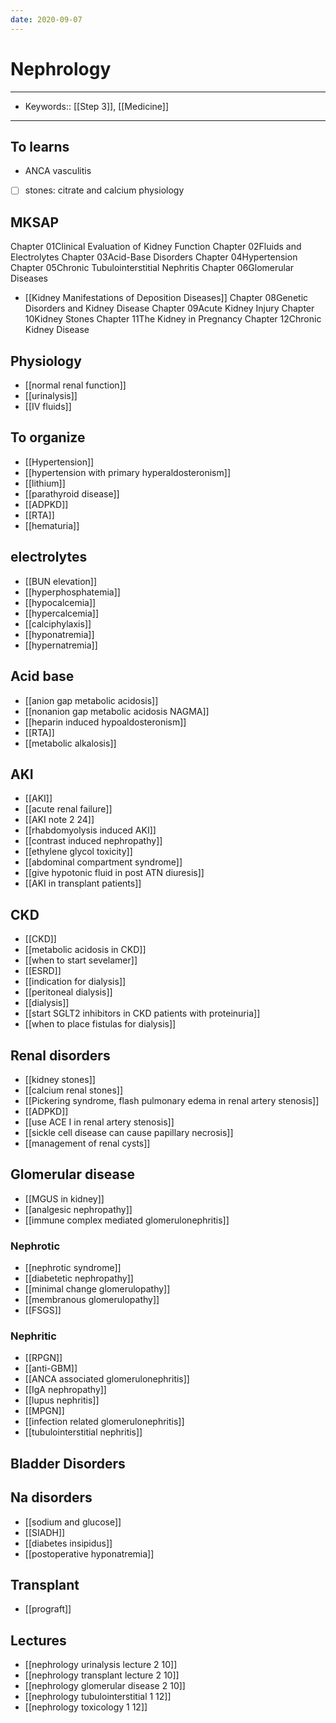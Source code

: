 ```yaml
---
date: 2020-09-07
---
```


# Nephrology
---

- Keywords:: [[Step 3]], [[Medicine]]
---

## To learns

- ANCA vasculitis
- [ ] stones: citrate and calcium physiology

## MKSAP

Chapter 01Clinical Evaluation of Kidney Function
Chapter 02Fluids and Electrolytes
Chapter 03Acid-Base Disorders
Chapter 04Hypertension
Chapter 05Chronic Tubulointerstitial Nephritis
Chapter 06Glomerular Diseases

- [[Kidney Manifestations of Deposition Diseases]]
  Chapter 08Genetic Disorders and Kidney Disease
  Chapter 09Acute Kidney Injury
  Chapter 10Kidney Stones
  Chapter 11The Kidney in Pregnancy
  Chapter 12Chronic Kidney Disease

## Physiology

- [[normal renal function]]
- [[urinalysis]]
- [[IV fluids]]

## To organize

- [[Hypertension]]
- [[hypertension with primary hyperaldosteronism]]
- [[lithium]]
- [[parathyroid disease]]
- [[ADPKD]]
- [[RTA]]
- [[hematuria]]

## electrolytes

- [[BUN elevation]]
- [[hyperphosphatemia]]
- [[hypocalcemia]]
- [[hypercalcemia]]
- [[calciphylaxis]]
- [[hyponatremia]]
- [[hypernatremia]]

## Acid base

- [[anion gap metabolic acidosis]]
- [[nonanion gap metabolic acidosis NAGMA]]
- [[heparin induced hypoaldosteronism]]
- [[RTA]]
- [[metabolic alkalosis]]

## AKI

- [[AKI]]
- [[acute renal failure]]
- [[AKI note 2 24]]
- [[rhabdomyolysis induced AKI]]
- [[contrast induced nephropathy]]
- [[ethylene glycol toxicity]]
- [[abdominal compartment syndrome]]
- [[give hypotonic fluid in post ATN diuresis]]
- [[AKI in transplant patients]]

## CKD

- [[CKD]]
- [[metabolic acidosis in CKD]]
- [[when to start sevelamer]]
- [[ESRD]]
- [[indication for dialysis]]
- [[peritoneal dialysis]]
- [[dialysis]]
- [[start SGLT2 inhibitors in CKD patients with proteinuria]]
- [[when to place fistulas for dialysis]]

## Renal disorders

- [[kidney stones]]
- [[calcium renal stones]]
- [[Pickering syndrome, flash pulmonary edema in renal artery stenosis]]
- [[ADPKD]]
- [[use ACE I in renal artery stenosis]]
- [[sickle cell disease can cause papillary necrosis]]
- [[management of renal cysts]]

## Glomerular disease

- [[MGUS in kidney]]
- [[analgesic nephropathy]]
- [[immune complex mediated glomerulonephritis]]

### Nephrotic

- [[nephrotic syndrome]]
- [[diabetetic nephropathy]]
- [[minimal change glomerulopathy]]
- [[membranous glomerulopathy]]
- [[FSGS]]

### Nephritic

- [[RPGN]]
- [[anti-GBM]]
- [[ANCA associated glomerulonephritis]]
- [[IgA nephropathy]]
- [[lupus nephritis]]
- [[MPGN]]
- [[infection related glomerulonephritis]]
- [[tubulointerstitial nephritis]]

## Bladder Disorders

## Na disorders

- [[sodium and glucose]]
- [[SIADH]]
- [[diabetes insipidus]]
- [[postoperative hyponatremia]]

## Transplant

- [[prograft]]

## Lectures

- [[nephrology urinalysis lecture 2 10]]
- [[nephrology transplant lecture 2 10]]
- [[nephrology glomerular disease 2 10]]
- [[nephrology tubulointerstitial 1 12]]
- [[nephrology toxicology 1 12]]
